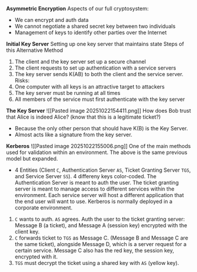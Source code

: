 **Asymmetric Encryption**
Aspects of our full cryptosystem:
- We can encrypt and auth data 
- We cannot negotiate a shared secret key between two individuals 
- Management of keys to identify other parties over the Internet

**Initial Key Server**
Setting up one key server that maintains state 
Steps of this Alternative Method 
1. The client and the key server set up a secure channel 
2. The client requests to set up authentication with a service servers
3. The key server sends K(AB) to both the client and the service server.
Risks:
4. One computer with all keys is an attractive target to attackers  
5. The key server must be running at all times  
6. All members of the service must first authenticate with the key server

**The Key Server**
![[Pasted image 20251022154411.png]]
How does Bob trust that Alice is indeed Alice? (know that this is a legitimate ticket?)
- Because the only other person that should have K(B) is the Key Server. 
- Almost acts like a signature from the key server. 

**Kerberos**
![[Pasted image 20251022155006.png]]
One of the main methods used for validation within an environment. The above is the same previous model but expanded. 
- 4 Entities (Client `C`, Authentication Server `AS`, Ticket Granting Server `TGS`, and Service Server `SS`). 4 differeny keys color-coded. The Authentication Server is meant to auth the user. The ticket granting server is meant to manage access to different services within the environment. Each service server will host a different application that the end user will want to use. Kerberos is normally deployed in a corporate environment. 
1. `C` wants to auth. `AS` agrees. Auth the user to the ticket granting server: Message B (a ticket), and Message A (session key) encrypted with the client key. 
2. `C` forwards ticket to `TGS` as Message C. (Message B and Message C are the same ticket), alongside Message D, which is a server request for a certain service. Message C also has the red key, the session key, encrypted with it. 
3. `TGS` must decrypt the ticket using a shared key with `AS` (yellow key). 